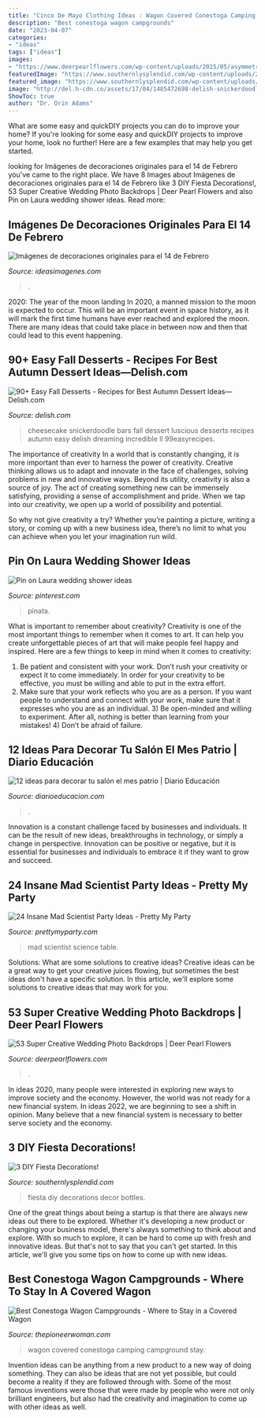```yaml
---
title: "Cinco De Mayo Clothing Ideas : Wagon Covered Conestoga Camping Campground Stay"
description: "Best conestoga wagon campgrounds"
date: "2023-04-07"
categories:
- "ideas"
tags: ["ideas"]
images:
- "https://www.deerpearlflowers.com/wp-content/uploads/2015/05/asymmetrical-pink-and-red-flowers-wedding-ceremony-backdrop.jpg"
featuredImage: "https://www.southernlysplendid.com/wp-content/uploads/2017/05/IMG_3860.jpg"
featured_image: "https://www.southernlysplendid.com/wp-content/uploads/2017/05/IMG_3860.jpg"
image: "http://del.h-cdn.co/assets/17/04/1485472698-delish-snickerdoodle-cheesecake-bars-pin-1.jpg"
ShowToc: true
author: "Dr. Orin Adams"
---
```



What are some easy and quickDIY projects you can do to improve your home?
If you're looking for some easy and quickDIY projects to improve your home, look no further! Here are a few examples that may help you get started.

	

		
looking for Imágenes de decoraciones originales para el 14 de Febrero you've came to the right place. We have 8 Images about Imágenes de decoraciones originales para el 14 de Febrero like 3 DIY Fiesta Decorations!, 53 Super Creative Wedding Photo Backdrops | Deer Pearl Flowers and also Pin on Laura wedding shower ideas. Read more:
		
    
## Imágenes De Decoraciones Originales Para El 14 De Febrero

<img loading=lazy src="https://ideasimagenes.com/wp-content/uploads/2015/02/images4.jpg" onerror="this.onerror=null;this.src='https://tse2.mm.bing.net/th?id=OIP.MEV4MrPMXttG_EuFrcF4bQAAAA&amp;pid=15.1';" alt="Imágenes de decoraciones originales para el 14 de Febrero">

_Source: ideasimagenes.com_

>. 

	

2020: The year of the moon landing
In 2020, a manned mission to the moon is expected to occur. This will be an important event in space history, as it will mark the first time humans have ever reached and explored the moon. There are many ideas that could take place in between now and then that could lead to this event happening.

    
## 90+ Easy Fall Desserts - Recipes For Best Autumn Dessert Ideas—Delish.com

<img loading=lazy src="http://del.h-cdn.co/assets/17/04/1485472698-delish-snickerdoodle-cheesecake-bars-pin-1.jpg" onerror="this.onerror=null;this.src='https://tse3.mm.bing.net/th?id=OIP.uOZLKNb-AZoPLU3YSDdyAwHaLG&amp;pid=15.1';" alt="90+ Easy Fall Desserts - Recipes for Best Autumn Dessert Ideas—Delish.com">

_Source: delish.com_

>cheesecake snickerdoodle bars fall dessert luscious desserts recipes autumn easy delish dreaming incredible ll 99easyrecipes. 

	

The importance of creativity
In a world that is constantly changing, it is more important than ever to harness the power of creativity. Creative thinking allows us to adapt and innovate in the face of challenges, solving problems in new and innovative ways.
Beyond its utility, creativity is also a source of joy. The act of creating something new can be immensely satisfying, providing a sense of accomplishment and pride. When we tap into our creativity, we open up a world of possibility and potential.

So why not give creativity a try? Whether you’re painting a picture, writing a story, or coming up with a new business idea, there’s no limit to what you can achieve when you let your imagination run wild.

    
## Pin On Laura Wedding Shower Ideas

<img loading=lazy src="https://i.pinimg.com/736x/97/87/73/97877354d438a0c94cccfb776b57a0da.jpg" onerror="this.onerror=null;this.src='https://tse2.mm.bing.net/th?id=OIP.YNINA52znga5Uxd1LvulNAHaNK&amp;pid=15.1';" alt="Pin on Laura wedding shower ideas">

_Source: pinterest.com_

>pinata. 

	

What is important to remember about creativity?
Creativity is one of the most important things to remember when it comes to art. It can help you create unforgettable pieces of art that will make people feel happy and inspired. Here are a few things to keep in mind when it comes to creativity: 
1) Be patient and consistent with your work. Don’t rush your creativity or expect it to come immediately. In order for your creativity to be effective, you must be willing and able to put in the extra effort. 
2) Make sure that your work reflects who you are as a person. If you want people to understand and connect with your work, make sure that it expresses who you are as an individual. 3) Be open-minded and willing to experiment. After all, nothing is better than learning from your mistakes! 4) Don’t be afraid of failure.

    
## 12 Ideas Para Decorar Tu Salón El Mes Patrio | Diario Educación

<img loading=lazy src="https://diarioeducacion.com/wp-content/uploads/2017/08/adorno-mexico-decorar-3-1.jpg" onerror="this.onerror=null;this.src='https://tse1.mm.bing.net/th?id=OIP.UrL7UJ0EukoRmRfajiLYsgHaNK&amp;pid=15.1';" alt="12 ideas para decorar tu salón el mes patrio | Diario Educación">

_Source: diarioeducacion.com_

>. 

	

Innovation is a constant challenge faced by businesses and individuals. It can be the result of new ideas, breakthroughs in technology, or simply a change in perspective. Innovation can be positive or negative, but it is essential for businesses and individuals to embrace it if they want to grow and succeed.

    
## 24 Insane Mad Scientist Party Ideas - Pretty My Party

<img loading=lazy src="https://www.prettymyparty.com/wp-content/uploads/2017/08/Science-Party-Dessert-Table.jpg" onerror="this.onerror=null;this.src='https://tse3.mm.bing.net/th?id=OIP.gJfPN2TyY2ZYyH-4qUNVbwHaLK&amp;pid=15.1';" alt="24 Insane Mad Scientist Party Ideas - Pretty My Party">

_Source: prettymyparty.com_

>mad scientist science table. 

	

Solutions: What are some solutions to creative ideas?
Creative ideas can be a great way to get your creative juices flowing, but sometimes the best ideas don't have a specific solution. In this article, we'll explore some solutions to creative ideas that may work for you.

    
## 53 Super Creative Wedding Photo Backdrops | Deer Pearl Flowers

<img loading=lazy src="https://www.deerpearlflowers.com/wp-content/uploads/2015/05/asymmetrical-pink-and-red-flowers-wedding-ceremony-backdrop.jpg" onerror="this.onerror=null;this.src='https://tse2.mm.bing.net/th?id=OIP.IEud4Sdnjp8DgkPAIbNe4gHaLH&amp;pid=15.1';" alt="53 Super Creative Wedding Photo Backdrops | Deer Pearl Flowers">

_Source: deerpearlflowers.com_

>. 

	

In ideas 2020, many people were interested in exploring new ways to improve society and the economy. However, the world was not ready for a new financial system. In ideas 2022, we are beginning to see a shift in opinion. Many believe that a new financial system is necessary to better serve society and the economy.

    
## 3 DIY Fiesta Decorations!

<img loading=lazy src="https://www.southernlysplendid.com/wp-content/uploads/2017/05/IMG_3860.jpg" onerror="this.onerror=null;this.src='https://tse4.mm.bing.net/th?id=OIP.1eLfWa2M0O1Jqf_q-VYcewHaLH&amp;pid=15.1';" alt="3 DIY Fiesta Decorations!">

_Source: southernlysplendid.com_

>fiesta diy decorations decor bottles. 

	

One of the great things about being a startup is that there are always new ideas out there to be explored. Whether it's developing a new product or changing your business model, there's always something to think about and explore. With so much to explore, it can be hard to come up with fresh and innovative ideas. But that's not to say that you can't get started. In this article, we'll give you some tips on how to come up with new ideas.

    
## Best Conestoga Wagon Campgrounds - Where To Stay In A Covered Wagon

<img loading=lazy src="https://hips.hearstapps.com/hmg-prod.s3.amazonaws.com/images/covered-wagon-campground-1598453280.jpg?crop=1.00xw:0.954xh;0,0&amp;resize=1200:*" onerror="this.onerror=null;this.src='https://tse1.mm.bing.net/th?id=OIP.V_J9UU02dRiRR9yaZKyI1gHaDt&amp;pid=15.1';" alt="Best Conestoga Wagon Campgrounds - Where to Stay in a Covered Wagon">

_Source: thepioneerwoman.com_

>wagon covered conestoga camping campground stay. 

	

Invention ideas can be anything from a new product to a new way of doing something. They can also be ideas that are not yet possible, but could become a reality if they are followed through with. Some of the most famous inventions were those that were made by people who were not only brilliant engineers, but also had the creativity and imagination to come up with other ideas as well.

